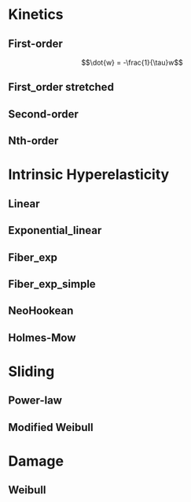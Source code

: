 # **Kinetics**
## First-order
$$\dot{w} = -\frac{1}{\tau}w$$
## First_order stretched

## Second-order

## Nth-order

# **Intrinsic Hyperelasticity**

## Linear

## Exponential_linear

## Fiber_exp

## Fiber_exp_simple

## NeoHookean

## Holmes-Mow

# **Sliding**

## Power-law

## Modified Weibull

# **Damage**

## Weibull
